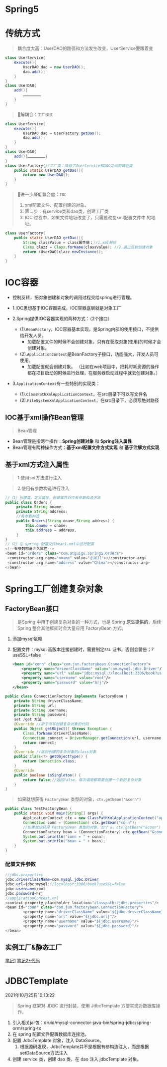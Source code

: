 #  Spring5

#  传统方式

>耦合度太高：UserDAO的路径和方法发生改变，UserService要跟着变

```java 
class UserService{
    execute(){
        UserDAO dao = new UserDAO();
        dao.add();
    }
}
class UserDAO{
    add(){
        ……………………
    }
}
```

>:pencil:解耦合：`工厂模式`

```java 
class UserService{
    execute(){
        UserDAO dao = UserFactory.getDao();
        dao.add();
    }
}
class UserDAO{
    add(){……………………}
}
class UserFactory{//工厂类：降低了UserService和DAO之间的耦合度
    public static UserDAO getDao(){
        return new UserDAO();
    }
}
```

>:pencil:进一步降低耦合度：`IOC`
>
>1. xml配置文件，配置创建的对象。<bean id="dao" class="com.jun.dao.UserDao"></bean>
>2. 第二步：有service类和dao类，创建工厂类
>3. IOC 过程中，如果文件地址改变了，只需要改变xml配置文件中<bean class=""> 的地址。

```java 
class UserFactory{
    public static UserDAO getDao(){
        String classValue = class属性值；//1.xml解析
        Class clazz = Class.forName(classValue); //2.通过反射创建对象
        return (UserDAO)clazz.newInstance();
    }
}
```

#  IOC容器

- 控制反转，把对象创建和对象的调用过程交给spring进行管理。

- 1.IOC思想基于IOC容器完成，IOC容器底层就是对象工厂
- 2.Spring提供IOC容器实现的两种方式：（2个接口）
  - (1).`BeanFactory`，IOC容器基本实现，是Spring内部的使用接口，不提供给开发人员。
    - 加载配置文件的时候不会创建对象，只有在获取对象(使用)的时候才会创建对象。
  - (2).`ApplicationContext`是BeanFactory子接口，功能强大，开发人员可使用。
    - 加载配置就会创建对象。 （比如在web项目中，把耗时耗资源的操作都在项目启动的时候进行处理，在服务器启动过程中就去创建对象。）
- 3.`ApplicationContext`有一些特别的实现类：
  - (1).`ClassPathXmlApplicationContext`，在src目录下可以写文件名
  - (2).`FileSystemXmlApplicationContext`，在src目录下，必须写绝对路径

##  IOC基于xml操作Bean管理

> Bean管理

- Bean管理是指两个操作：**Spring创建对象** 和 **Spring注入属性**
- Bean管理有两种操作方式：**基于xml配置文件方式实现** 和 **基于注解方式实现**

##  基于xml方式注入属性

>1.使用set方法进行注入

>2.使用有参数构造进行注入

```java 
//（1）创建类，定义属性，创建属性对应有参数构造方法
public class Orders {
     private String oname;
     private String address;
     //有参数构造
     public Orders(String oname,String address) {
         this.oname = oname;
         this.address = address;
     }
}
//（2）在 spring 配置文件bean1.xml中进行配置
<!--有参数构造注入属性-->
<bean id="orders" class="com.atguigu.spring5.Orders">
 <constructor-arg name="oname" value="小米11"></constructor-arg>
 <constructor-arg name="address" value="China"></constructor-arg>
</bean>
```

#  Spring工厂创建复杂对象

##  FactoryBean接口

>是Spring 中用于创建复杂对象的⼀种方式，也是 Spring **原生提供的**，后续 Spring 整合其他框架时会大量应用 FactoryBean 方式。

1. 添加mysql依赖

2. 配置文件：mysql 高版本连接创建时，需要制定`SSL` 证书，否则会警告；?useSSL=false

   ```xml
   <bean id="conn" class="com.jun.factorybean.ConnectionFactory">
       <property name="driverClassName" value="com.mysql.jdbc.Driver"/>
       <property name="url" value="jdbc:mysql://localhost:3306/book?useSSL=false"/>
       <property name="username" value="root"/>
       <property name="password" value="hrj"/>
   </bean>
   ```

```java
public class ConnectionFactory implements FactoryBean {
    private String driverClassName;
    private String url;
    private String username;
    private String password;
    set /get 方法
    @Override //用于书写创建复杂对象的代码
    public Object getObject() throws Exception {
        Class.forName(driverClassName);
        Connection connect = DriverManager.getConnection(url, username, password);
        return connect;
    }
    @Override //返回创建的复杂对象的class对象
    public Class<?> getObjectType() {
        return Connection.class;
    }
    @Override
    public boolean isSingleton() {
        return false;//返回false，每次调用都需要创建一个新的复杂对象
    }
} 
```

>如果就想获得 `FactoryBean` 类型的对象，`ctx.getBean("&conn")`

```java
public class TestFactoryBean {
    public static void main(String[] args) {
        ApplicationContext ctx = new ClassPathXmlApplicationContext("applicationContext.xml");
        Connection conn = (Connection) ctx.getBean("conn");
        //如果就想获得 FactoryBean 类型的对象，加个 &，ctx.getBean("&conn")
        ConnectionFactory bean = (ConnectionFactory) ctx.getBean("&conn");
        System.out.println("conn = " + conn);
        System.out.println("bean = " + bean);
    }
}
```

###  配置文件参数

><!--resources 下的文件在整个程序编译完后会被放到 classpath 目录下，src.main.java中的文件也是-->

```java 
//jdbc.properties
jdbc.driverClassName=com.mysql.jdbc.Driver
jdbc.url=jdbc:mysql://localhost:3306/book?useSSL=false
jdbc.username=root
jdbc.password=hrj
//applicationContext.xml
<context:property-placeholder location="classpath:/jdbc.properties"/>    
<bean id="conn" class="com.jun.factorybean.ConnectionFactory">
        <property name="driverClassName" value="${jdbc.driverClassName}"/>
        <property name="url" value="${jdbc.url}"/>
        <property name="username" value="${jdbc.username}"/>
        <property name="password" value="${jdbc.password}"/>
</bean>    
```

##  实例工厂&静态工厂

[笔记1](https://luzhenyu.blog.csdn.net/article/details/106292604)    [笔记2+代码](https://blog.csdn.net/qq_36903261/article/details/108974033)

#  JDBCTemplate

2021年10月25日10:13:22

>Spring 框架对 JDBC 进行封装，使用 JdbcTemplate 方便实现对数据库操作。

1. 引入相关jar包：druid/mysql-connector-java-bin/spring-jdbc/spring-orm/spring-tx
2. 在 spring 配置文件配置数据库连接池。
3. 配置 JdbcTemplate 对象，注入 DataSource。
   1. 根据源码发现，JdbcTemplate并不是根据有参构造注入，而是根据setDataSource方法注入
4. 创建 service 类，创建 dao 类，在 dao 注入 jdbcTemplate 对象。

